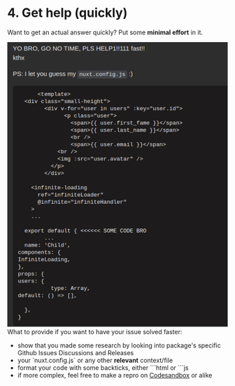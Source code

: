 <h1 class="!text-green-500">4. Get help (quickly)</h1>

Want to get an actual answer quickly? Put some **minimal effort** in it.

<div class="flex gap-8">
  <img src="/images/poor_effort.png" alt="poor effort example" class="h-80">
  <section>
    <div>What to provide if you want to have your issue solved faster:</div>
    <ul class="mt-2">
      <li>show that you made some research by looking into package's specific Github Issues Discussions and Releases</li>
      <li>your `nuxt.config.js` or any other <strong>relevant</strong> context/file</li>
      <li>format your code with some backticks, either ```html or ```js</li>
      <li>if more complex, feel free to make a repro on <a href="https://codesandbox.io/">Codesandbox</a> or alike</li>
    </ul>
  </section>
</div>
